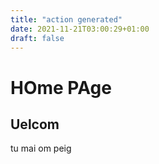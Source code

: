 ```yaml
---
title: "action generated"
date: 2021-11-21T03:00:29+01:00
draft: false
---
```




# HOme PAge

## Uelcom
tu mai om peig

